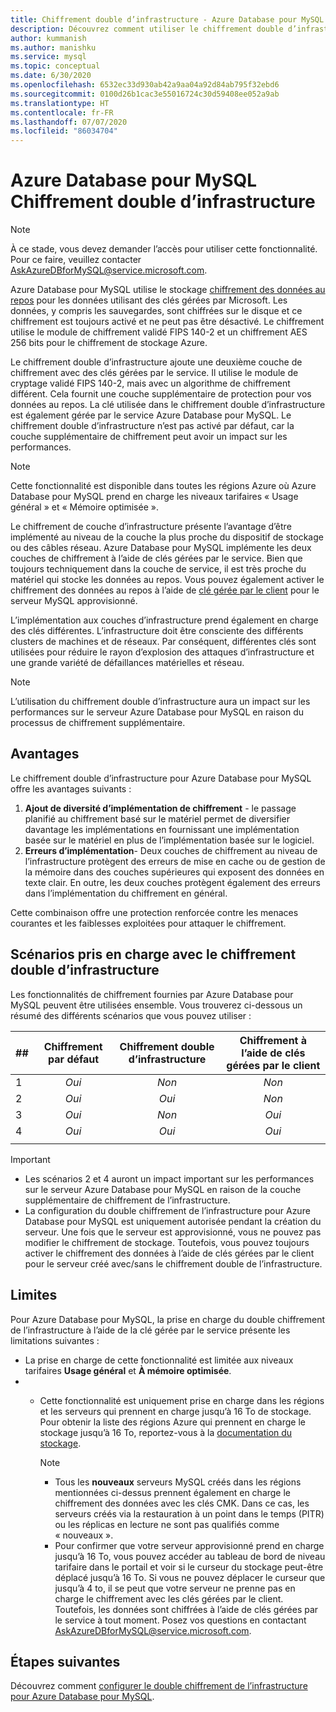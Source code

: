 ```yaml
---
title: Chiffrement double d’infrastructure - Azure Database pour MySQL
description: Découvrez comment utiliser le chiffrement double d’infrastructure pour ajouter une deuxième couche de chiffrement avec des clés gérées par le service.
author: kummanish
ms.author: manishku
ms.service: mysql
ms.topic: conceptual
ms.date: 6/30/2020
ms.openlocfilehash: 6532ec33d930ab42a9aa04a92d84ab795f32ebd6
ms.sourcegitcommit: 0100d26b1cac3e55016724c30d59408ee052a9ab
ms.translationtype: HT
ms.contentlocale: fr-FR
ms.lasthandoff: 07/07/2020
ms.locfileid: "86034704"
---
```

# <a name="azure-database-for-mysql-infrastructure-double-encryption"></a>Azure Database pour MySQL Chiffrement double d’infrastructure

> [!NOTE]
> À ce stade, vous devez demander l’accès pour utiliser cette fonctionnalité. Pour ce faire, veuillez contacter AskAzureDBforMySQL@service.microsoft.com.

Azure Database pour MySQL utilise le stockage [chiffrement des données au repos](concepts-security.md#at-rest) pour les données utilisant des clés gérées par Microsoft. Les données, y compris les sauvegardes, sont chiffrées sur le disque et ce chiffrement est toujours activé et ne peut pas être désactivé. Le chiffrement utilise le module de chiffrement validé FIPS 140-2 et un chiffrement AES 256 bits pour le chiffrement de stockage Azure.

Le chiffrement double d’infrastructure ajoute une deuxième couche de chiffrement avec des clés gérées par le service. Il utilise le module de cryptage validé FIPS 140-2, mais avec un algorithme de chiffrement différent. Cela fournit une couche supplémentaire de protection pour vos données au repos. La clé utilisée dans le chiffrement double d’infrastructure est également gérée par le service Azure Database pour MySQL. Le chiffrement double d’infrastructure n’est pas activé par défaut, car la couche supplémentaire de chiffrement peut avoir un impact sur les performances.

> [!NOTE]
> Cette fonctionnalité est disponible dans toutes les régions Azure où Azure Database pour MySQL prend en charge les niveaux tarifaires « Usage général » et « Mémoire optimisée ».

Le chiffrement de couche d’infrastructure présente l’avantage d’être implémenté au niveau de la couche la plus proche du dispositif de stockage ou des câbles réseau. Azure Database pour MySQL implémente les deux couches de chiffrement à l’aide de clés gérées par le service. Bien que toujours techniquement dans la couche de service, il est très proche du matériel qui stocke les données au repos. Vous pouvez également activer le chiffrement des données au repos à l’aide de [clé gérée par le client](concepts-data-encryption-mysql.md) pour le serveur MySQL approvisionné. 

L’implémentation aux couches d’infrastructure prend également en charge des clés différentes. L’infrastructure doit être consciente des différents clusters de machines et de réseaux. Par conséquent, différentes clés sont utilisées pour réduire le rayon d’explosion des attaques d’infrastructure et une grande variété de défaillances matérielles et réseau. 

> [!NOTE]
> L’utilisation du chiffrement double d’infrastructure aura un impact sur les performances sur le serveur Azure Database pour MySQL en raison du processus de chiffrement supplémentaire.

## <a name="benefits"></a>Avantages

Le chiffrement double d’infrastructure pour Azure Database pour MySQL offre les avantages suivants :

1. **Ajout de diversité d’implémentation de chiffrement** - le passage planifié au chiffrement basé sur le matériel permet de diversifier davantage les implémentations en fournissant une implémentation basée sur le matériel en plus de l’implémentation basée sur le logiciel.
2. **Erreurs d’implémentation**- Deux couches de chiffrement au niveau de l’infrastructure protègent des erreurs de mise en cache ou de gestion de la mémoire dans des couches supérieures qui exposent des données en texte clair. En outre, les deux couches protègent également des erreurs dans l’implémentation du chiffrement en général.

Cette combinaison offre une protection renforcée contre les menaces courantes et les faiblesses exploitées pour attaquer le chiffrement.

## <a name="supported-scenarios-with-infrastructure-double-encryption"></a>Scénarios pris en charge avec le chiffrement double d’infrastructure

Les fonctionnalités de chiffrement fournies par Azure Database pour MySQL peuvent être utilisées ensemble. Vous trouverez ci-dessous un résumé des différents scénarios que vous pouvez utiliser :

|  ##   | Chiffrement par défaut | Chiffrement double d’infrastructure | Chiffrement à l’aide de clés gérées par le client  |
|:------|:------------------:|:--------------------------------:|:--------------------------------------------:|
| 1     | *Oui*              | *Non*                             | *Non*                                         |
| 2     | *Oui*              | *Oui*                            | *Non*                                         |
| 3     | *Oui*              | *Non*                             | *Oui*                                        |
| 4     | *Oui*              | *Oui*                            | *Oui*                                        |
|       |                    |                                  |                                              |

> [!Important]
> - Les scénarios 2 et 4 auront un impact important sur les performances sur le serveur Azure Database pour MySQL en raison de la couche supplémentaire de chiffrement de l’infrastructure.
> - La configuration du double chiffrement de l’infrastructure pour Azure Database pour MySQL est uniquement autorisée pendant la création du serveur. Une fois que le serveur est approvisionné, vous ne pouvez pas modifier le chiffrement de stockage. Toutefois, vous pouvez toujours activer le chiffrement des données à l’aide de clés gérées par le client pour le serveur créé avec/sans le chiffrement double de l’infrastructure.

## <a name="limitations"></a>Limites

Pour Azure Database pour MySQL, la prise en charge du double chiffrement de l’infrastructure à l’aide de la clé gérée par le service présente les limitations suivantes :

* La prise en charge de cette fonctionnalité est limitée aux niveaux tarifaires **Usage général** et **À mémoire optimisée**.
* * Cette fonctionnalité est uniquement prise en charge dans les régions et les serveurs qui prennent en charge jusqu’à 16 To de stockage. Pour obtenir la liste des régions Azure qui prennent en charge le stockage jusqu’à 16 To, reportez-vous à la [documentation du stockage](concepts-pricing-tiers.md#storage).

    > [!NOTE]
    > - Tous les **nouveaux** serveurs MySQL créés dans les régions mentionnées ci-dessus prennent également en charge le chiffrement des données avec les clés CMK. Dans ce cas, les serveurs créés via la restauration à un point dans le temps (PITR) ou les réplicas en lecture ne sont pas qualifiés comme « nouveaux ».
    > - Pour confirmer que votre serveur approvisionné prend en charge jusqu’à 16 To, vous pouvez accéder au tableau de bord de niveau tarifaire dans le portail et voir si le curseur du stockage peut-être déplacé jusqu’à 16 To. Si vous ne pouvez déplacer le curseur que jusqu’à 4 to, il se peut que votre serveur ne prenne pas en charge le chiffrement avec les clés gérées par le client. Toutefois, les données sont chiffrées à l’aide de clés gérées par le service à tout moment. Posez vos questions en contactant AskAzureDBforMySQL@service.microsoft.com.

## <a name="next-steps"></a>Étapes suivantes

Découvrez comment [configurer le double chiffrement de l’infrastructure pour Azure Database pour MySQL](howto-double-encryption.md).